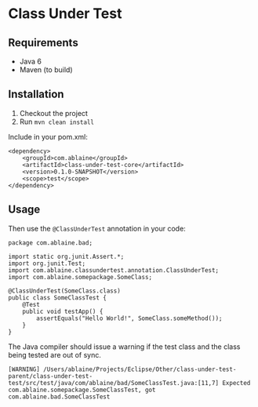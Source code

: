 Class Under Test
================

Requirements
------------
- Java 6
- Maven (to build)

Installation
------------

1. Checkout the project
2. Run `mvn clean install`

Include in your pom.xml:

	<dependency>
		<groupId>com.ablaine</groupId>
		<artifactId>class-under-test-core</artifactId>
		<version>0.1.0-SNAPSHOT</version>
		<scope>test</scope>
	</dependency>

Usage
-----

Then use the `@ClassUnderTest` annotation in your code:

	package com.ablaine.bad;
	
	import static org.junit.Assert.*;
	import org.junit.Test;
	import com.ablaine.classundertest.annotation.ClassUnderTest;
	import com.ablaine.somepackage.SomeClass;
	
	@ClassUnderTest(SomeClass.class)
	public class SomeClassTest {
		@Test
		public void testApp() {
			assertEquals("Hello World!", SomeClass.someMethod());
		}
	}

The Java compiler should issue a warning if the test class and the class being tested are out of sync.

	[WARNING] /Users/ablaine/Projects/Eclipse/Other/class-under-test-parent/class-under-test-test/src/test/java/com/ablaine/bad/SomeClassTest.java:[11,7] Expected com.ablaine.somepackage.SomeClassTest, got com.ablaine.bad.SomeClassTest

